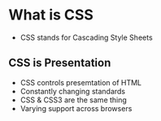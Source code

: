 # What is CSS
* CSS stands for Cascading Style Sheets
  
## CSS is Presentation
* CSS controls presemtation of HTML
* Constantly changing standards
* CSS & CSS3 are the same thing
* Varying support across browsers